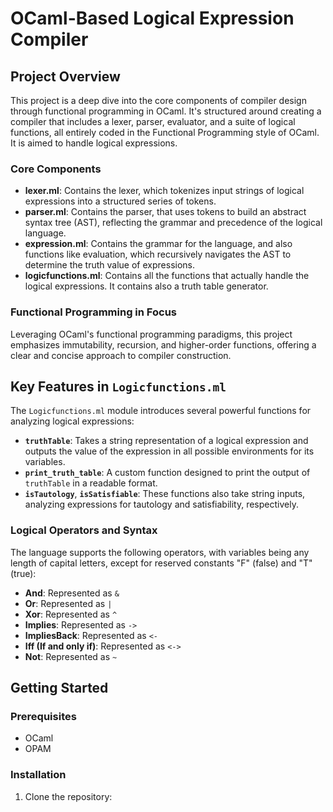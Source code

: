 # OCaml-Based Logical Expression Compiler

## Project Overview
This project is a deep dive into the core components of compiler design through functional programming in OCaml. It's structured around creating a compiler that includes a lexer, parser, evaluator, and a suite of logical functions, all entirely coded in the Functional Programming style of OCaml. It is aimed to handle logical expressions.

### Core Components
- **lexer.ml**: Contains the lexer, which tokenizes input strings of logical expressions into a structured series of tokens.
- **parser.ml**: Contains the parser, that uses tokens to build an abstract syntax tree (AST), reflecting the grammar and precedence of the logical language.
- **expression.ml**: Contains the grammar for the language, and also functions like evaluation, which recursively navigates the AST to determine the truth value of expressions.
- **logicfunctions.ml**: Contains all the functions that actually handle the logical expressions. It contains also a truth table generator.

### Functional Programming in Focus
Leveraging OCaml's functional programming paradigms, this project emphasizes immutability, recursion, and higher-order functions, offering a clear and concise approach to compiler construction.

## Key Features in `Logicfunctions.ml`
The `Logicfunctions.ml` module introduces several powerful functions for analyzing logical expressions:

- **`truthTable`**: Takes a string representation of a logical expression and outputs the value of the expression in all possible environments for its variables. 
- **`print_truth_table`**: A custom function designed to print the output of `truthTable` in a readable format.
- **`isTautology`**, **`isSatisfiable`**: These functions also take string inputs, analyzing expressions for tautology and satisfiability, respectively.

### Logical Operators and Syntax
The language supports the following operators, with variables being any length of capital letters, except for reserved constants "F" (false) and "T" (true):

- **And**: Represented as `&`
- **Or**: Represented as `|`
- **Xor**: Represented as `^`
- **Implies**: Represented as `->`
- **ImpliesBack**: Represented as `<-`
- **Iff (If and only if)**: Represented as `<->`
- **Not**: Represented as `~`

## Getting Started

### Prerequisites
- OCaml
- OPAM

### Installation
1. Clone the repository:


